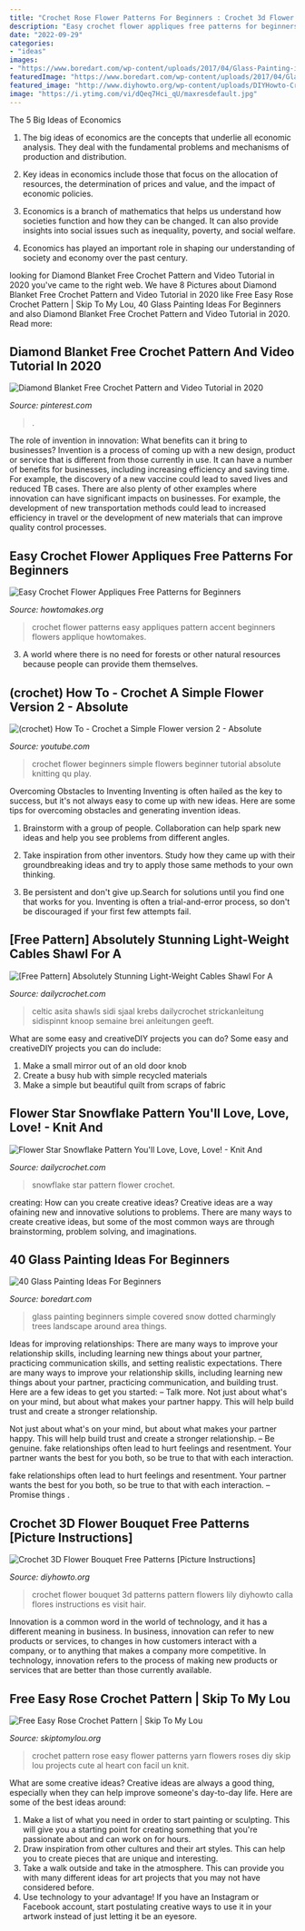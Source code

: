 ```yaml
---
title: "Crochet Rose Flower Patterns For Beginners : Crochet 3d Flower Bouquet Free Patterns [picture Instructions]"
description: "Easy crochet flower appliques free patterns for beginners"
date: "2022-09-29"
categories:
- "ideas"
images:
- "https://www.boredart.com/wp-content/uploads/2017/04/Glass-Painting-ideas-for-beginners00031.jpg"
featuredImage: "https://www.boredart.com/wp-content/uploads/2017/04/Glass-Painting-ideas-for-beginners00031.jpg"
featured_image: "http://www.diyhowto.org/wp-content/uploads/DIYHowto-Crochet-3D-Flower-Bouquet-Free-Pattern-09.jpg"
image: "https://i.ytimg.com/vi/dQeq7Hci_qU/maxresdefault.jpg"
---
```



The 5 Big Ideas of Economics
1. The big ideas of economics are the concepts that underlie all economic analysis. They deal with the fundamental problems and mechanisms of production and distribution.
2. Key ideas in economics include those that focus on the allocation of resources, the determination of prices and value, and the impact of economic policies.

3. Economics is a branch of mathematics that helps us understand how societies function and how they can be changed. It can also provide insights into social issues such as inequality, poverty, and social welfare.

4. Economics has played an important role in shaping our understanding of society and economy over the past century.

	

		
looking for Diamond Blanket Free Crochet Pattern and Video Tutorial in 2020 you've came to the right web. We have 8 Pictures about Diamond Blanket Free Crochet Pattern and Video Tutorial in 2020 like Free Easy Rose Crochet Pattern | Skip To My Lou, 40 Glass Painting Ideas For Beginners and also Diamond Blanket Free Crochet Pattern and Video Tutorial in 2020. Read more:
		
    
## Diamond Blanket Free Crochet Pattern And Video Tutorial In 2020

<img loading=lazy src="https://i.pinimg.com/736x/c2/23/a6/c223a668177fe0ef4f56f2c31ac942eb.jpg" onerror="this.onerror=null;this.src='https://tse3.mm.bing.net/th?id=OIP.B8YdOh1U0SqiuCvcpzNrlgHaQC&amp;pid=15.1';" alt="Diamond Blanket Free Crochet Pattern and Video Tutorial in 2020">

_Source: pinterest.com_

>. 

	

The role of invention in innovation: What benefits can it bring to businesses?
Invention is a process of coming up with a new design, product or service that is different from those currently in use. It can have a number of benefits for businesses, including increasing efficiency and saving time. For example, the discovery of a new vaccine could lead to saved lives and reduced TB cases. There are also plenty of other examples where innovation can have significant impacts on businesses. For example, the development of new transportation methods could lead to increased efficiency in travel or the development of new materials that can improve quality control processes.

    
## Easy Crochet Flower Appliques Free Patterns For Beginners

<img loading=lazy src="https://www.howtomakes.org/wp-content/uploads/2018/04/HowtoMakes-Easy-Crochet-Flower-Appliques-Free-Patterns-01.jpg" onerror="this.onerror=null;this.src='https://tse2.mm.bing.net/th?id=OIP.L792jdxO3szf1RyS_UjSEQHaRi&amp;pid=15.1';" alt="Easy Crochet Flower Appliques Free Patterns for Beginners">

_Source: howtomakes.org_

>crochet flower patterns easy appliques pattern accent beginners flowers applique howtomakes. 

	

3. A world where there is no need for forests or other natural resources because people can provide them themselves. 

    
## (crochet) How To - Crochet A Simple Flower Version 2 - Absolute

<img loading=lazy src="https://i.ytimg.com/vi/dQeq7Hci_qU/maxresdefault.jpg" onerror="this.onerror=null;this.src='https://tse4.mm.bing.net/th?id=OIP._TDZ7wlmB0GqOfoJPJuEPwHaEK&amp;pid=15.1';" alt="(crochet) How To - Crochet a Simple Flower version 2 - Absolute">

_Source: youtube.com_

>crochet flower beginners simple flowers beginner tutorial absolute knitting qu play. 

	

Overcoming Obstacles to Inventing
Inventing is often hailed as the key to success, but it's not always easy to come up with new ideas. Here are some tips for overcoming obstacles and generating invention ideas.
1. Brainstorm with a group of people. Collaboration can help spark new ideas and help you see problems from different angles.

2. Take inspiration from other inventors. Study how they came up with their groundbreaking ideas and try to apply those same methods to your own thinking.

3. Be persistent and don't give up.Search for solutions until you find one that works for you. Inventing is often a trial-and-error process, so don't be discouraged if your first few attempts fail.

    
## [Free Pattern] Absolutely Stunning Light-Weight Cables Shawl For A

<img loading=lazy src="https://www.dailycrochet.com/wp-content/uploads/sites/845/2015/09/Celtic-Myths-by-Asita-Krebs1.jpg" onerror="this.onerror=null;this.src='https://tse1.mm.bing.net/th?id=OIP.GfzC6dFy6a7aedyxn5PaPgHaJ4&amp;pid=15.1';" alt="[Free Pattern] Absolutely Stunning Light-Weight Cables Shawl For A">

_Source: dailycrochet.com_

>celtic asita shawls sidi sjaal krebs dailycrochet strickanleitung sidispinnt knoop semaine brei anleitungen geeft. 

	

What are some easy and creativeDIY projects you can do?
Some easy and creativeDIY projects you can do include:
1. Make a small mirror out of an old door knob
2. Create a busy hub with simple recycled materials
3. Make a simple but beautiful quilt from scraps of fabric

    
## Flower Star Snowflake Pattern You&#039;ll Love, Love, Love! - Knit And

<img loading=lazy src="https://www.dailycrochet.com/wp-content/uploads/sites/845/2019/11/Flower-Star-Snowflake-by-Renata-Saj.jpg" onerror="this.onerror=null;this.src='https://tse4.mm.bing.net/th?id=OIP.bmYVQFfRwjOFTaqUUmVUMAHaGk&amp;pid=15.1';" alt="Flower Star Snowflake Pattern You&#039;ll Love, Love, Love! - Knit And">

_Source: dailycrochet.com_

>snowflake star pattern flower crochet. 

	

creating: How can you create creative ideas?
Creative ideas are a way ofaining new and innovative solutions to problems. There are many ways to create creative ideas, but some of the most common ways are through brainstorming, problem solving, and imaginations.

    
## 40 Glass Painting Ideas For Beginners

<img loading=lazy src="https://www.boredart.com/wp-content/uploads/2017/04/Glass-Painting-ideas-for-beginners00031.jpg" onerror="this.onerror=null;this.src='https://tse3.mm.bing.net/th?id=OIP.UcfQbOhzW2fzN9PDAFV-SQHaMa&amp;pid=15.1';" alt="40 Glass Painting Ideas For Beginners">

_Source: boredart.com_

>glass painting beginners simple covered snow dotted charmingly trees landscape around area things. 

	

Ideas for improving relationships: There are many ways to improve your relationship skills, including learning new things about your partner, practicing communication skills, and setting realistic expectations.
There are many ways to improve your relationship skills, including learning new things about your partner, practicing communication, and building trust. Here are a few ideas to get you started: 
     – Talk more. Not just about what's on your mind, but about what makes your partner happy. This will help build trust and create a stronger relationship.

Not just about what's on your mind, but about what makes your partner happy. This will help build trust and create a stronger relationship. – Be genuine. fake relationships often lead to hurt feelings and resentment. Your partner wants the best for you both, so be true to that with each interaction.

fake relationships often lead to hurt feelings and resentment. Your partner wants the best for you both, so be true to that with each interaction. – Promise things .

    
## Crochet 3D Flower Bouquet Free Patterns [Picture Instructions]

<img loading=lazy src="http://www.diyhowto.org/wp-content/uploads/DIYHowto-Crochet-3D-Flower-Bouquet-Free-Pattern-09.jpg" onerror="this.onerror=null;this.src='https://tse2.mm.bing.net/th?id=OIP.MEPTJGGubjuuHozRuxf2KAHaKZ&amp;pid=15.1';" alt="Crochet 3D Flower Bouquet Free Patterns [Picture Instructions]">

_Source: diyhowto.org_

>crochet flower bouquet 3d patterns pattern flowers lily diyhowto calla flores instructions es visit hair. 

	

Innovation is a common word in the world of technology, and it has a different meaning in business. In business, innovation can refer to new products or services, to changes in how customers interact with a company, or to anything that makes a company more competitive. In technology, innovation refers to the process of making new products or services that are better than those currently available.

    
## Free Easy Rose Crochet Pattern | Skip To My Lou

<img loading=lazy src="http://www.skiptomylou.org/wp-content/uploads/2014/02/crochet-flower-DIY.jpg" onerror="this.onerror=null;this.src='https://tse4.mm.bing.net/th?id=OIP.ZH2c0G3KAYIpGBa98xwm_QHaKo&amp;pid=15.1';" alt="Free Easy Rose Crochet Pattern | Skip To My Lou">

_Source: skiptomylou.org_

>crochet pattern rose easy flower patterns yarn flowers roses diy skip lou projects cute al heart con facil un knit. 

	

What are some creative ideas?
Creative ideas are always a good thing, especially when they can help improve someone's day-to-day life. Here are some of the best ideas around: 
1. Make a list of what you need in order to start painting or sculpting. This will give you a starting point for creating something that you're passionate about and can work on for hours. 
2. Draw inspiration from other cultures and their art styles. This can help you to create pieces that are unique and interesting. 
3. Take a walk outside and take in the atmosphere. This can provide you with many different ideas for art projects that you may not have considered before. 
4. Use technology to your advantage! If you have an Instagram or Facebook account, start postulating creative ways to use it in your artwork instead of just letting it be an eyesore.

